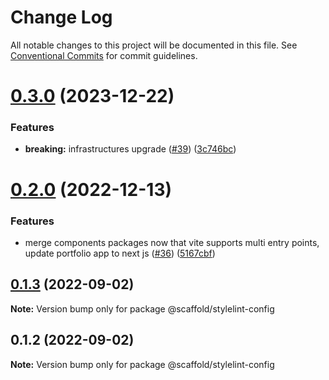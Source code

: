 # Change Log

All notable changes to this project will be documented in this file.
See [Conventional Commits](https://conventionalcommits.org) for commit guidelines.

# [0.3.0](https://github.com/anthony-y-zhu14/MikoshiUI/compare/@scaffold/stylelint-config@0.2.0...@scaffold/stylelint-config@0.3.0) (2023-12-22)


### Features

* **breaking:** infrastructures upgrade ([#39](https://github.com/anthony-y-zhu14/MikoshiUI/issues/39)) ([3c746bc](https://github.com/anthony-y-zhu14/MikoshiUI/commit/3c746bca0de9882c8e3a0f9b2fc5be250038513d))





# [0.2.0](https://github.com/anthony-y-zhu14/MikoshiUI/compare/@scaffold/stylelint-config@0.1.3...@scaffold/stylelint-config@0.2.0) (2022-12-13)


### Features

* merge components packages now that vite supports multi entry points, update portfolio app to next js ([#36](https://github.com/anthony-y-zhu14/MikoshiUI/issues/36)) ([5167cbf](https://github.com/anthony-y-zhu14/MikoshiUI/commit/5167cbf496762d6869d27f99d41f4a54133bb0e8))





## [0.1.3](https://github.com/anthony-y-zhu14/MikoshiUI/compare/@scaffold/stylelint-config@0.1.2...@scaffold/stylelint-config@0.1.3) (2022-09-02)

**Note:** Version bump only for package @scaffold/stylelint-config





## 0.1.2 (2022-09-02)

**Note:** Version bump only for package @scaffold/stylelint-config
